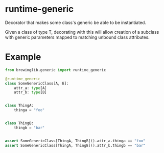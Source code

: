 # runtime-generic

Decorator that makes some class's generic be able to be instantiated.

Given a class of type T, decorating with this will allow creation of a subclass
with generic parameters mapped to matching unbound class attributes.

# Example
```python
from brewinglib.generic import runtime_generic

@runtime_generic
class SomeGenericClass[A, B]:
    attr_a: type[A]
    attr_b: type[B]


class ThingA:
    thinga = "foo"


class ThingB:
    thingb = "bar"


assert SomeGenericClass[ThingA, ThingB]().attr_a.thinga == "foo"
assert SomeGenericClass[ThingA, ThingB]().attr_b.thingb == "bar"
```
